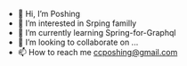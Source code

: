 - 👋 Hi, I’m Poshing
- 👀 I’m interested in Srping familly
- 🌱 I’m currently learning Spring-for-Graphql
- 💞️ I’m looking to collaborate on ...
- 📫 How to reach me ccposhing@gmail.com

<!---
ccposhing/ccposhing is a ✨ special ✨ repository because its `README.md` (this file) appears on your GitHub profile.
You can click the Preview link to take a look at your changes.
--->

